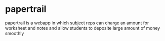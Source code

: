 # papertrail
papertrail is a webapp in which subject reps can charge an amount for worksheet and notes and allow students to deposite large amount of money smoothly
